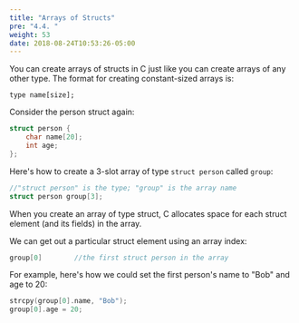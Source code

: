 ```yaml
---
title: "Arrays of Structs"
pre: "4.4. "
weight: 53
date: 2018-08-24T10:53:26-05:00
---
```


You can create arrays of structs in C just like you can create arrays of any other type. The
format for creating constant-sized arrays is:

```text
type name[size];
```

Consider the person struct again:

```c
struct person {
    char name[20];
    int age;
};
```

Here's how to create a 3-slot array of type `struct person` called `group`:

```c
//"struct person" is the type; "group" is the array name
struct person group[3];
```

When you create an array of type struct, C allocates space for each struct element (and its fields)
in the array.

We can get out a particular struct element using an array index:

```c
group[0]        //the first struct person in the array
```

For example, here's how we could set the first person's name to "Bob" and age to 20:

```c
strcpy(group[0].name, "Bob");
group[0].age = 20;
```